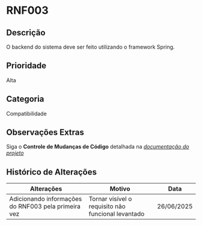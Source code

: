 # RNF003

## Descrição

O backend do sistema deve ser feito utilizando o framework Spring.

## Prioridade

Alta

## Categoria

Compatibilidade

## Observações Extras

Siga o **Controle de Mudanças de Código** detalhada na [_documentação do projeto_](/README.md)

## Histórico de Alterações

| **Alterações** | **Motivo** | **Data** |
|----------|---------------|-------------|
| Adicionando informações do RNF003 pela primeira vez | Tornar visível o requisito não funcional levantado | 26/06/2025 |